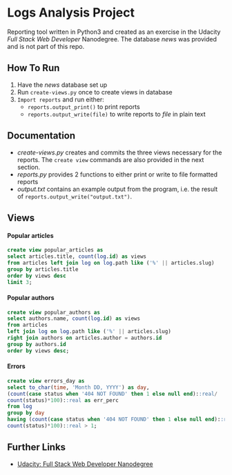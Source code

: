 # Logs Analysis Project

Reporting tool written in Python3 and created as an exercise in the Udacity
*Full Stack Web Developer* Nanodegree. The database *news* was provided and
is not part of this repo.

## How To Run

1. Have the *news* database set up
2. Run `create-views.py` once to create views in database
3. `Import reports` and run either:
    * `reports.output_print()` to print reports
    * `reports.output_write(file)` to write reports to *file* in plain text

## Documentation

* *create-views.py* creates and commits the three views necessary for the
  reports. The `create view` commands are also provided in the next
  section.
* *reports.py* provides 2 functions to either print or write to file
  formatted reports
* *output.txt* contains an example output from the program, i.e. the result
  of `reports.output_write("output.txt")`.

## Views

#### Popular articles

```sql
create view popular_articles as
select articles.title, count(log.id) as views
from articles left join log on log.path like ('%' || articles.slug)
group by articles.title
order by views desc
limit 3;
```

#### Popular authors

```sql
create view popular_authors as
select authors.name, count(log.id) as views
from articles
left join log on log.path like ('%' || articles.slug)
right join authors on articles.author = authors.id
group by authors.id
order by views desc;
```

#### Errors

```sql
create view errors_day as
select to_char(time, 'Month DD, YYYY') as day,
(count(case status when '404 NOT FOUND' then 1 else null end)::real/
count(status)*100)::real as err_perc
from log
group by day
having (count(case status when '404 NOT FOUND' then 1 else null end)::real/
count(status)*100)::real > 1;
```

## Further Links

* [Udacity: Full Stack Web Developer Nanodegree](https://de.udacity.com/course/full-stack-web-developer-nanodegree--nd004/)